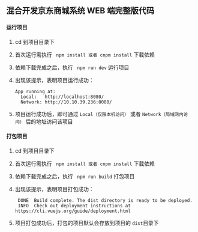 ## 混合开发京东商城系统 WEB 端完整版代码

#### 运行项目
 1. cd 到项目目录下
 2. 首次运行需执行 ` npm install 或者 cnpm install` 下载依赖
 3. 依赖下载完成之后，执行 ` npm run dev` 运行项目
 4. 出现该提示，表明项目运行成功：

	```
	App running at:
	  Local:   http://localhost:8080/ 
	  Network: http://10.10.39.236:8080/
	```

 5. 项目运行成功后，即可通过 `Local（仅限本机访问）` 或者 `Network（局域网内访问）` 后的地址访问该项目

#### 打包项目
 1. cd 到项目目录下
 2. 首次运行需执行 ` npm install 或者 cnpm install` 下载依赖
 3. 依赖下载完成之后，执行 ` npm run build` 打包项目
 4. 出现该提示，表明项目打包成功：

	```
	 DONE  Build complete. The dist directory is ready to be deployed.
	 INFO  Check out deployment instructions at https://cli.vuejs.org/guide/deployment.html
	```
	
 5. 项目打包成功后，打包的项目默认会存放到项目的 `dist`目录下
